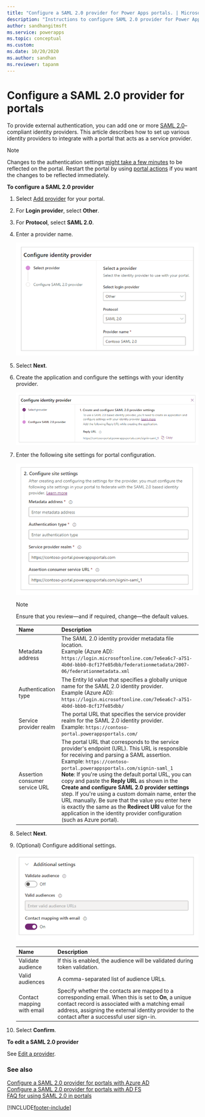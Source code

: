 ```yaml
---
title: "Configure a SAML 2.0 provider for Power Apps portals. | MicrosoftDocs"
description: "Instructions to configure SAML 2.0 provider for Power Apps portals."
author: sandhangitmsft
ms.service: powerapps
ms.topic: conceptual
ms.custom: 
ms.date: 10/20/2020
ms.author: sandhan
ms.reviewer: tapanm
---
```


# Configure a SAML 2.0 provider for portals

To provide external authentication, you can add one or more [SAML 2.0](https://docs.oasis-open.org/security/saml/Post2.0/sstc-saml-tech-overview-2.0-cd-02.html)&ndash;compliant identity providers. This article describes how to set up various identity providers to integrate with a portal that acts as a service provider.  

> [!NOTE]
> Changes to the authentication settings [might take a few minutes](../admin/clear-server-side-cache.md#caching-changes-for-portals-with-version-926x-or-later) to be reflected on the portal. Restart the portal by using [portal actions](../admin/admin-overview.md) if you want the changes to be reflected immediately.

**To configure a SAML 2.0 provider**

1. Select [Add provider](use-simplified-authentication-configuration.md#add-configure-or-delete-an-identity-provider) for your portal.

1. For **Login provider**, select **Other**.

1. For **Protocol**, select **SAML 2.0**.

1. Enter a provider name.

    ![Provider name](media/authentication/saml2-provider-name.png "Provider name")

1. Select **Next**.

1. Create the application and configure the settings with your identity provider.

    ![Create a SAML 2.0 application](media/authentication/step-1-saml2.png "Create a SAML 2.0 application")

1. Enter the following site settings for portal configuration.

    ![Configure SAML 2.0 site settings](media/authentication/saml2-site-settings.png "Configure SAML 2.0 site settings")

    > [!NOTE]
    > Ensure that you review&mdash;and if required, change&mdash;the default values.

    | Name | Description |
    | - | - |
    | Metadata address | The SAML 2.0 identity provider metadata file location. <br> Example (Azure AD): `https://login.microsoftonline.com/7e6ea6c7-a751-4b0d-bbb0-8cf17fe85dbb/federationmetadata/2007-06/federationmetadata.xml` |
    | Authentication type | The Entity Id value that specifies a globally unique name for the SAML 2.0 identity provider. <br> Example (Azure AD): `https://login.microsoftonline.com/7e6ea6c7-a751-4b0d-bbb0-8cf17fe85dbb/` |
    | Service provider realm | The portal URL that specifies the service provider realm for the SAML 2.0 identity provider. <br> Example: `https://contoso-portal.powerappsportals.com/` |
    | Assertion consumer service URL | The portal URL that corresponds to the service provider's endpoint (URL). This URL is responsible for receiving and parsing a SAML assertion. <br> Example: `https://contoso-portal.powerappsportals.com/signin-saml_1`  <br> **Note**: If you're using the default portal URL, you can copy and paste the **Reply URL** as shown in the **Create and configure SAML 2.0 provider settings** step. If you're using a custom domain name, enter the URL manually. Be sure that the value you enter here is exactly the same as the **Redirect URI** value for the application in the identity provider configuration (such as Azure portal). |

1. Select **Next**.

1. (Optional) Configure additional settings.

    ![Additional settings](media/authentication/saml2-site-settings-additional.png "Additional settings")

    | Name | Description
    | - | - |
    | Validate audience | If this is enabled, the audience will be validated during token validation. |
    | Valid audiences | A comma-separated list of audience URLs. |
    | Contact mapping with email | Specify whether the contacts are mapped to a corresponding email. When this is set to **On**, a unique contact record is associated with a matching email address, assigning the external identity provider to the contact after a successful user sign-in. |

1. Select **Confirm**.

**To edit a SAML 2.0 provider**

See [Edit a provider](use-simplified-authentication-configuration.md#edit-a-provider).

### See also

[Configure a SAML 2.0 provider for portals with Azure AD](configure-saml2-settings-azure-ad.md)  
[Configure a SAML 2.0 provider for portals with AD FS](configure-saml2-settings.md)  
[FAQ for using SAML 2.0 in portals](configure-saml2-faqs.md)  


[!INCLUDE[footer-include](../../../includes/footer-banner.md)]